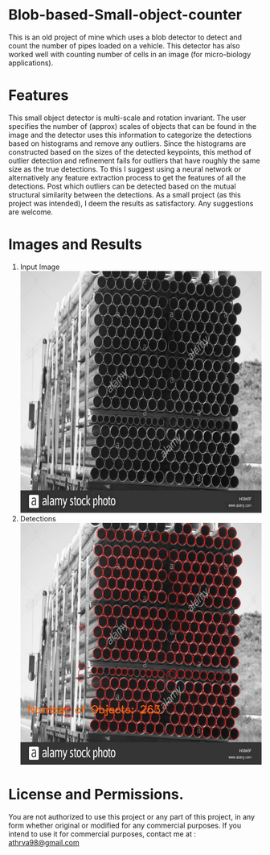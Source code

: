 # Blob-based-Small-object-counter
This is an old project of mine which uses a blob detector to detect and count the number of pipes loaded on a vehicle. This detector has also worked well with counting number of cells in an image (for micro-biology applications).

# Features

This small object detector is multi-scale and rotation invariant. The user specifies the number of (approx) scales of objects that can be found in the image and the detector uses this information to categorize the detections based on histograms and remove any outliers. Since the histograms are constructed based on the sizes of the detected keypoints, this method of outlier detection and refinement fails for outliers that have roughly  the same size as the true detections. To this I suggest using a neural network or alternatively any feature extraction process to get the features of all the detections. Post which outliers can be detected based on the mutual structural similarity between the detections. As a small project (as this project was intended), I deem the results as satisfactory. Any suggestions are welcome.

# Images and Results

1. Input Image \
![alt text](https://github.com/NonStopEagle137/Blob-based-Small-object-counter/blob/main/Images/input_blob.jpg?raw=true)
2. Detections \
![alt text](https://github.com/NonStopEagle137/Blob-based-Small-object-counter/blob/main/Images/blob_counter.jpg?raw=true)

# License and Permissions.
You are not authorized to use this project or any part of this project, in any form whether original or modified for any commercial purposes. If you intend to use it for commercial purposes, contact me at : athrva98@gmail.com
